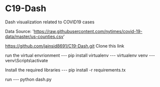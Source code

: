 # C19-Dash
Dash visualization related to COVID19 cases

Data Source: 'https://raw.githubusercontent.com/nytimes/covid-19-data/master/us-counties.csv'

https://github.com/jainsid8691/C19-Dash.git Clone this link

run the virtual envrionment --- pip install virtualenv --- virtualenv venv --- venv\Scripts\activate

Install the required libraries --- pip install -r requirements.tx

run --- python dash.py
